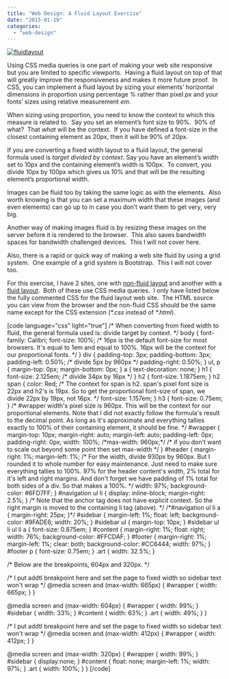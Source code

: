 ```yaml
---
title: "Web Design: A Fluid Layout Exercise"
date: "2015-01-19"
categories: 
  - "web-design"
---
```


[![fluidlayout](/technical-blog/assets/images/fluidlayout.jpg)](https://rodansotto.files.wordpress.com/2015/01/fluidlayout.jpg)

Using CSS media queries is one part of making your web site responsive but you are limited to specific viewports.  Having a fluid layout on top of that will greatly improve the responsiveness and makes it more future proof.  In CSS, you can implement a fluid layout by sizing your elements’ horizontal dimensions in proportion using percentage _%_ rather than pixel _px_ and your fonts’ sizes using relative measurement _em_.

When sizing using proportion, you need to know the context to which this measure is related to.  Say you set an element’s font size to 90%.  90% of what?  That _what_ will be the context.  If you have defined a font-size in the closest containing element as 20px, then it will be 90% of 20px.

If you are converting a fixed width layout to a fluid layout, the general formula used is _target divided by context_. Say you have an element’s width set to 10px and the containing element’s width is 100px.  To convert, you divide 10px by 100px which gives us 10% and that will be the resulting element’s proportional width.

Images can be fluid too by taking the same logic as with the elements.  Also worth knowing is that you can set a maximum width that these images (and even elements) can go up to in case you don’t want them to get very, very big.

Another way of making images fluid is by resizing these images on the server before it is rendered to the browser.  This also saves bandwidth spaces for bandwidth challenged devices.  This I will not cover here.

Also, there is a rapid or quick way of making a web site fluid by using a grid system.  One example of a grid system is Bootstrap.  This I will not cover too.

For this exercise, I have 2 sites, one with [non-fluid layout](http://rodansotto.com/projects/css/NonFluidLayout.html) and another with a [fluid layout](http://rodansotto.com/projects/css/FluidLayout.html).  Both of these use CSS media queries.  I only have listed below the fully commented CSS for the fluid layout web site.  The HTML source you can view from the browser and the non-fluid CSS should be the same name except for the CSS extension (_\*.css_ instead of _\*.html_).

\[code language="css" light="true"\] /\* When converting from fixed width to fluid, the general formula used is: divide target by context. \*/ body { font-family: Calibri; font-size: 100%; /\* 16px is the default font-size for most browsers. It's equal to 1em and equal to 100%. 16px will be the context for our proportional fonts. \*/ } div { padding-top: 3px; padding-bottom: 3px; padding-left: 0.50%; /\* divide 5px by 960px \*/ padding-right: 0.50%; } ul, p { margin-top: 0px; margin-bottom: 0px; } a { text-decoration: none; } h1 { font-size: 2.125em; /\* divide 34px by 16px \*/ } h2 { font-size: 1.1875em; } h2 span { color: Red; /\* The context for span is h2. span's pixel font size is 22px and h2's is 19px. So to get the proportional font-size of span, we divide 22px by 19px, not 16px. \*/ font-size: 1.157em; } h3 { font-size: 0.75em; } /\* #wrapper width's pixel size is 960px. This will be the context for our proportional elements. Note that I did not exactly follow the formula's result to the decimal point. As long as it's approximate and everything tallies exactly to 100% of their containing element, it should be fine. \*/ #wrapper { margin-top: 10px; margin-right: auto; margin-left: auto; padding-left: 0px; padding-right: 0px; width: 100%; /\*max-width: 960px;\*/ /\* if you don't want to scale out beyond some point then set max-width \*/ } #header { margin-right: 1%; margin-left: 1%; /\* For the width, divide 930px by 960px. But I rounded it to whole number for easy maintenance. Just need to make sure everything tallies to 100%. 97% for the header content's width, 2% total for it's left and right margins. And don't forget we have padding of 1% total for both sides of a div. So that makes a 100%. \*/ width: 97%; background-color: #6FD7FF; } #navigation ul li { display: inline-block; margin-right: 2.5%; } /\* Note that the anchor tag does not have explicit context. So the right margin is moved to the containing li tag (above). \*/ /\*#navigation ul li a { margin-right: 25px; }\*/ #sidebar { margin-left: 1%; float: left; background-color: #9FADE6; width: 20%; } #sidebar ul { margin-top: 10px; } #sidebar ul li ul li a { font-size: 0.875em; } #content { margin-right: 1%; float: right; width: 76%; background-color: #FFCDAF; } #footer { margin-right: 1%; margin-left: 1%; clear: both; background-color: #CC6444; width: 97%; } #footer p { font-size: 0.75em; } .art { width: 32.5%; }

/\* Below are the breakpoints, 604px and 320px. \*/

/\* I put addtl breakpoint here and set the page to fixed width so sidebar text won't wrap \*/ @media screen and (max-width: 665px) { #wrapper { width: 665px; } }

@media screen and (max-width: 604px) { #wrapper { width: 99%; } #sidebar { width: 33%; } #content { width: 63%; } .art { width: 49%; } }

/\* I put addtl breakpoint here and set the page to fixed width so sidebar text won't wrap \*/ @media screen and (max-width: 412px) { #wrapper { width: 412px; } }

@media screen and (max-width: 320px) { #wrapper { width: 99%; } #sidebar { display:none; } #content { float: none; margin-left: 1%; width: 97%; } .art { width: 100%; } } \[/code\]
